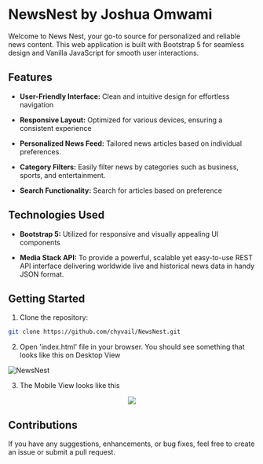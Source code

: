 # NewsNest by Joshua Omwami

Welcome to News Nest, your go-to source for personalized and reliable news content. This web application is built with Bootstrap 5 for seamless design and Vanilla JavaScript for smooth user interactions.

## Features

- **User-Friendly Interface:** Clean and intuitive design for effortless navigation

- **Responsive Layout:** Optimized for various devices, ensuring a consistent experience

- **Personalized News Feed:** Tailored news articles based on individual preferences.

- **Category Filters:** Easily filter news by categories such as business, sports, and entertainment.

- **Search Functionality:** Search for articles based on preference

## Technologies Used

- **Bootstrap 5:** Utilized for responsive and visually appealing UI components

- **Media Stack API:** To provide a powerful, scalable yet easy-to-use REST API interface delivering worldwide live and historical news data in handy JSON format.

## Getting Started

1. Clone the repository:

```sh
git clone https://github.com/chyvail/NewsNest.git
```

2. Open 'index.html' file in your browser. You should see something that looks like this on Desktop View

![NewsNest](https://github.com/chyvail/NewsNest/assets/25295807/70378964-95c3-4bc8-9ba3-c8a9e2374775)

3. The Mobile View looks like this

<p align="center" width="100%">
    <img src="https://github.com/chyvail/NewsNest/assets/25295807/720417a7-a532-41a3-a3ff-96a390c78b0f">
</p>

## Contributions

If you have any suggestions, enhancements, or bug fixes, feel free to create an issue or submit a pull request.
